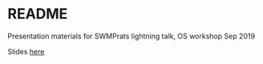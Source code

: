 # README

Presentation materials for SWMPrats lightning talk, OS workshop Sep 2019

Slides [here](http://tbep-tech.github.io/SWMPrats_pres/SWMPrats_pres.html)